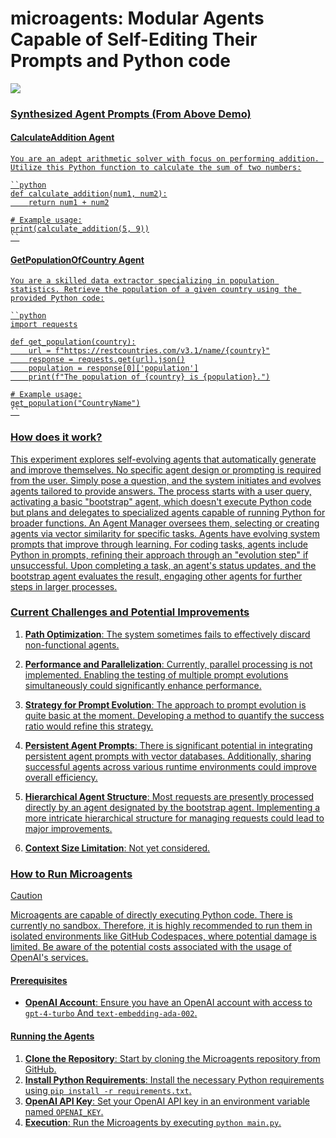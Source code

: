 # microagents: Modular Agents Capable of Self-Editing Their Prompts and Python code

<a href="https://raw.githubusercontent.com/aymenfurter/microagents/main/static/output.gif" target="_blank">
<img src="https://raw.githubusercontent.com/aymenfurter/microagents/main/static/output.gif?raw=true"
Fullscreen</a>

### Synthesized Agent Prompts (From Above Demo)

#### CalculateAddition Agent
```
You are an adept arithmetic solver with focus on performing addition. Utilize this Python function to calculate the sum of two numbers:

``python
def calculate_addition(num1, num2):
    return num1 + num2

# Example usage:
print(calculate_addition(5, 9))
``
```

#### GetPopulationOfCountry Agent
```
You are a skilled data extractor specializing in population statistics. Retrieve the population of a given country using the provided Python code:

``python
import requests

def get_population(country):
    url = f"https://restcountries.com/v3.1/name/{country}"
    response = requests.get(url).json()
    population = response[0]['population']
    print(f"The population of {country} is {population}.")

# Example usage:
get_population("CountryName")
``
```

### How does it work?
This experiment explores self-evolving agents that automatically generate and improve themselves. No specific agent design or prompting is required from the user. Simply pose a question, and the system initiates and evolves agents tailored to provide answers. The process starts with a user query, activating a basic "bootstrap" agent, which doesn't execute Python code but plans and delegates to specialized agents capable of running Python for broader functions. An Agent Manager oversees them, selecting or creating agents via vector similarity for specific tasks. Agents have evolving system prompts that improve through learning. For coding tasks, agents include Python in prompts, refining their approach through an "evolution step" if unsuccessful. Upon completing a task, an agent's status updates, and the bootstrap agent evaluates the result, engaging other agents for further steps in larger processes.

### Current Challenges and Potential Improvements

1. **Path Optimization**: The system sometimes fails to effectively discard non-functional agents.

2. **Performance and Parallelization**: Currently, parallel processing is not implemented. Enabling the testing of multiple prompt evolutions simultaneously could significantly enhance performance.

3. **Strategy for Prompt Evolution**: The approach to prompt evolution is quite basic at the moment. Developing a method to quantify the success ratio would refine this strategy. 

4. **Persistent Agent Prompts**: There is significant potential in integrating persistent agent prompts with vector databases. Additionally, sharing successful agents across various runtime environments could improve overall efficiency.

5. **Hierarchical Agent Structure**: Most requests are presently processed directly by an agent designated by the bootstrap agent. Implementing a more intricate hierarchical structure for managing requests could lead to major improvements.

6. **Context Size Limitation**: Not yet considered.

### How to Run Microagents
> [!CAUTION]
> Microagents are capable of directly executing Python code. There is currently no sandbox. Therefore, it is highly recommended to run them in isolated environments like GitHub Codespaces, where potential damage is limited. Be aware of the potential costs associated with the usage of OpenAI's services.

#### Prerequisites
- **OpenAI Account**: Ensure you have an OpenAI account with access to `gpt-4-turbo` And `text-embedding-ada-002`.

#### Running the Agents
1. **Clone the Repository**: Start by cloning the Microagents repository from GitHub.
2. **Install Python Requirements**: Install the necessary Python requirements using `pip install -r requirements.txt`.
3. **OpenAI API Key**: Set your OpenAI API key in an environment variable named `OPENAI_KEY`.
4. **Execution**: Run the Microagents by executing `python main.py`.



